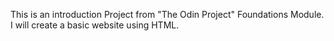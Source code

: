 This is an introduction Project from "The Odin Project" Foundations Module.
I will create a basic website using HTML.